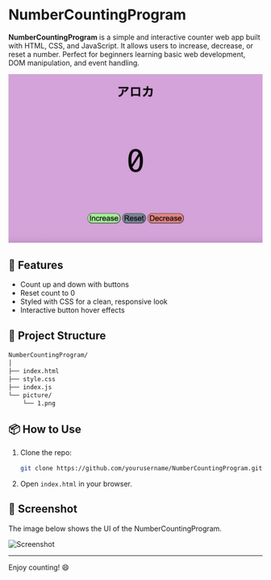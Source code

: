 # NumberCountingProgram

**NumberCountingProgram** is a simple and interactive counter web app built with HTML, CSS, and JavaScript. It allows users to increase, decrease, or reset a number. Perfect for beginners learning basic web development, DOM manipulation, and event handling.

![Counter Screenshot](NumberCountingProgram/picture/1.png)

## 🚀 Features

- Count up and down with buttons  
- Reset count to 0  
- Styled with CSS for a clean, responsive look  
- Interactive button hover effects  

## 📁 Project Structure

```
NumberCountingProgram/
│
├── index.html
├── style.css
├── index.js
└── picture/
    └── 1.png
```

## 📦 How to Use

1. Clone the repo:
   ```bash
   git clone https://github.com/yourusername/NumberCountingProgram.git
   ```
2. Open `index.html` in your browser.

## 📸 Screenshot

The image below shows the UI of the NumberCountingProgram.

![Screenshot](picture/1.png)

---

Enjoy counting! 😄
